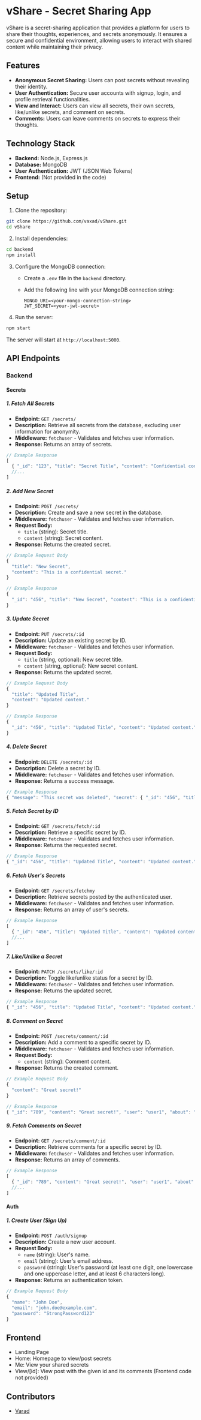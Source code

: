 # vShare - Secret Sharing App

vShare is a secret-sharing application that provides a platform for users to share their thoughts, experiences, and secrets anonymously. It ensures a secure and confidential environment, allowing users to interact with shared content while maintaining their privacy.

## Features

- **Anonymous Secret Sharing:** Users can post secrets without revealing their identity.
- **User Authentication:** Secure user accounts with signup, login, and profile retrieval functionalities.
- **View and Interact:** Users can view all secrets, their own secrets, like/unlike secrets, and comment on secrets.
- **Comments:** Users can leave comments on secrets to express their thoughts.

## Technology Stack

- **Backend:** Node.js, Express.js
- **Database:** MongoDB
- **User Authentication:** JWT (JSON Web Tokens)
- **Frontend:** (Not provided in the code)

## Setup

1. Clone the repository:

```bash
git clone https://github.com/vaxad/vShare.git
cd vShare
```

2. Install dependencies:

```bash
cd backend
npm install
```

3. Configure the MongoDB connection:

   - Create a `.env` file in the `backend` directory.
   - Add the following line with your MongoDB connection string:

     ```env
     MONGO_URI=<your-mongo-connection-string>
     JWT_SECRET=<your-jwt-secret>
     ```

4. Run the server:

```bash
npm start
```

The server will start at `http://localhost:5000`.

## API Endpoints

### Backend

#### Secrets

##### 1. Fetch All Secrets

- **Endpoint:** `GET /secrets/`
- **Description:** Retrieve all secrets from the database, excluding user information for anonymity.
- **Middleware:** `fetchuser` - Validates and fetches user information.
- **Response:** Returns an array of secrets.

```javascript
// Example Response
[
  { "_id": "123", "title": "Secret Title", "content": "Confidential content", "createdAt": "2024-01-17T12:00:00Z", "updatedAt": "2024-01-17T12:30:00Z" },
  //...
]
```

##### 2. Add New Secret

- **Endpoint:** `POST /secrets/`
- **Description:** Create and save a new secret in the database.
- **Middleware:** `fetchuser` - Validates and fetches user information.
- **Request Body:** 
  - `title` (string): Secret title.
  - `content` (string): Secret content.
- **Response:** Returns the created secret.

```javascript
// Example Request Body
{
  "title": "New Secret",
  "content": "This is a confidential secret."
}

// Example Response
{
  "_id": "456", "title": "New Secret", "content": "This is a confidential secret.", "createdAt": "2024-01-17T13:00:00Z", "updatedAt": "2024-01-17T13:00:00Z"
}
```

##### 3. Update Secret

- **Endpoint:** `PUT /secrets/:id`
- **Description:** Update an existing secret by ID.
- **Middleware:** `fetchuser` - Validates and fetches user information.
- **Request Body:** 
  - `title` (string, optional): New secret title.
  - `content` (string, optional): New secret content.
- **Response:** Returns the updated secret.

```javascript
// Example Request Body
{
  "title": "Updated Title",
  "content": "Updated content."
}

// Example Response
{
  "_id": "456", "title": "Updated Title", "content": "Updated content.", "createdAt": "2024-01-17T13:00:00Z", "updatedAt": "2024-01-17T13:30:00Z"
}
```

##### 4. Delete Secret

- **Endpoint:** `DELETE /secrets/:id`
- **Description:** Delete a secret by ID.
- **Middleware:** `fetchuser` - Validates and fetches user information.
- **Response:** Returns a success message.

```javascript
// Example Response
{ "message": "This secret was deleted", "secret": { "_id": "456", "title": "Updated Title", "content": "Updated content." } }
```

##### 5. Fetch Secret by ID

- **Endpoint:** `GET /secrets/fetch/:id`
- **Description:** Retrieve a specific secret by ID.
- **Middleware:** `fetchuser` - Validates and fetches user information.
- **Response:** Returns the requested secret.

```javascript
// Example Response
{ "_id": "456", "title": "Updated Title", "content": "Updated content.", "createdAt": "2024-01-17T13:00:00Z", "updatedAt": "2024-01-17T13:30:00Z" }
```

##### 6. Fetch User's Secrets

- **Endpoint:** `GET /secrets/fetchmy`
- **Description:** Retrieve secrets posted by the authenticated user.
- **Middleware:** `fetchuser` - Validates and fetches user information.
- **Response:** Returns an array of user's secrets.

```javascript
// Example Response
[
  { "_id": "456", "title": "Updated Title", "content": "Updated content.", "createdAt": "2024-01-17T13:00:00Z", "updatedAt": "2024-01-17T13:30:00Z" },
  //...
]
```

##### 7. Like/Unlike a Secret

- **Endpoint:** `PATCH /secrets/like/:id`
- **Description:** Toggle like/unlike status for a secret by ID.
- **Middleware:** `fetchuser` - Validates and fetches user information.
- **Response:** Returns the updated secret.

```javascript
// Example Response
{ "_id": "456", "title": "Updated Title", "content": "Updated content.", "likes": ["user1", "user2"], "createdAt": "2024-01-17T13:00:00Z", "updatedAt": "2024-01-17T13:30:00Z" }
```

##### 8. Comment on Secret

- **Endpoint:** `POST /secrets/comment/:id`
- **Description:** Add a comment to a specific secret by ID.
- **Middleware:** `fetchuser` - Validates and fetches user information.
- **Request Body:** 
  - `content` (string): Comment content.
- **Response:** Returns the created comment.

```javascript
// Example Request Body
{
  "content": "Great secret!"
}

// Example Response
{ "_id": "789", "content": "Great secret!", "user": "user1", "about": "456", "createdAt": "2024-01-17T14:00:00Z", "updatedAt": "2024-01-17T14:00:00Z" }
```

##### 9. Fetch Comments on Secret

- **Endpoint:** `GET /secrets/comment/:id`
- **Description:** Retrieve comments for a specific secret by ID.
- **Middleware:** `fetchuser` - Validates and fetches user information.
- **Response:** Returns an array of comments.

```javascript
// Example Response
[
  { "_id": "789", "content": "Great secret!", "user": "user1", "about": "456", "createdAt": "2024-01-17T14:00:00Z", "updatedAt": "2024-01-17T14:00:00Z" },
  //...
]
```

#### Auth

##### 1. Create User (Sign Up)

- **Endpoint:** `POST /auth/signup`
- **Description:** Create a new user account.
- **Request Body:** 
  - `name` (string): User's name.
  - `email` (string): User's email address.
  - `password` (string): User's password (at least one digit, one lowercase and one uppercase letter, and at least 6 characters long).
- **Response:** Returns an authentication token.

```javascript
// Example Request Body
{
  "name": "John Doe",
  "email": "john.doe@example.com",
  "password": "StrongPassword123"
}
```

## Frontend

- Landing Page
- Home: Homepage to view/post secrets
- Me: View your shared secrets
- View/[id]: View post with the given id and its comments (Frontend code not provided)

## Contributors

- [Varad](https://vaxad.vercel.app)
